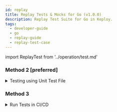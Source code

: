 ```yaml
---
id: replay
title: Replay Tests & Mocks for Go (v1.0.0)
description: Replay Test Suite for Go in Keploy.
tags:
  - developer-guide
  - go
  - replay-guide
  - replay-test-case
---
```


import ReplayTest from '../operation/test.md'

<ReplayTest/>

### Method 2 [preferred]

<details><summary>
Testing using Unit Test File

</summary>

import GoTest from './integration-with-go-test.md'

<GoTest/>

</details>

### Method 3

<details><summary>
Run Tests in CI/CD

</summary>

After following METHOD 2 above ^, Keploy will be integrated to `go-test`.
If you already have `go-test` no changes are required in the CI/CD pipeline.

</details>
